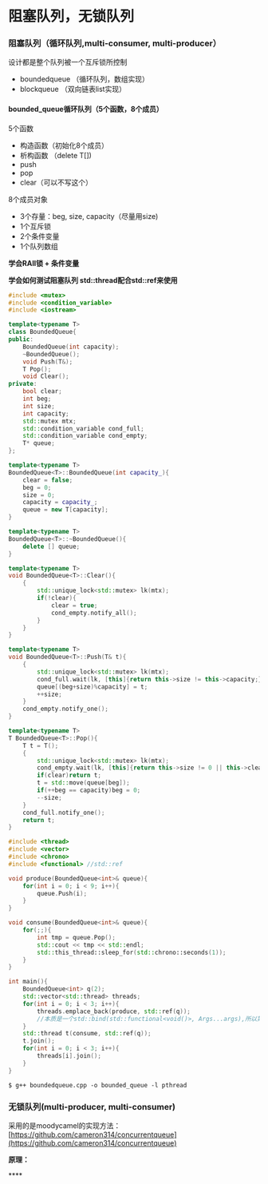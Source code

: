 # 阻塞队列，无锁队列

### 阻塞队列（循环队列,multi-consumer, multi-producer）

设计都是整个队列被一个互斥锁所控制

* boundedqueue （循环队列，数组实现）
* blockqueue （双向链表list实现）

#### bounded\_queue循环队列（5个函数，8个成员）

5个函数

* 构造函数（初始化8个成员）
* 析构函数 （delete T\[\]\)
* push
* pop
* clear（可以不写这个）

8个成员对象

* 3个存量：beg, size, capacity（尽量用size\)
* 1个互斥锁
* 2个条件变量
* 1个队列数组

**学会RAII锁 + 条件变量**

**学会如何测试阻塞队列 std::thread配合std::ref来使用**

```cpp
#include <mutex>
#include <condition_variable>
#include <iostream>

template<typename T>
class BoundedQueue{
public:
    BoundedQueue(int capacity);
    ~BoundedQueue();
    void Push(T&);
    T Pop();
    void Clear();
private:
    bool clear;
    int beg;
    int size;
    int capacity;
    std::mutex mtx;
    std::condition_variable cond_full;
    std::condition_variable cond_empty;
    T* queue;
};

template<typename T>
BoundedQueue<T>::BoundedQueue(int capacity_){
    clear = false;
    beg = 0;
    size = 0;
    capacity = capacity_;
	queue = new T[capacity];
}

template<typename T>
BoundedQueue<T>::~BoundedQueue(){
	delete [] queue;
}

template<typename T>
void BoundedQueue<T>::Clear(){
    {
	    std::unique_lock<std::mutex> lk(mtx);
        if(!clear){
            clear = true;
            cond_empty.notify_all();
        }
    }
}

template<typename T>
void BoundedQueue<T>::Push(T& t){
    {
        std::unique_lock<std::mutex> lk(mtx);
        cond_full.wait(lk, [this]{return this->size != this->capacity;});
        queue[(beg+size)%capacity] = t;
        ++size;
    }   
    cond_empty.notify_one();
}

template<typename T>
T BoundedQueue<T>::Pop(){
    T t = T();
    {
        std::unique_lock<std::mutex> lk(mtx);
        cond_empty.wait(lk, [this]{return this->size != 0 || this->clear;});
        if(clear)return t;
        t = std::move(queue[beg]);
        if(++beg == capacity)beg = 0;
        --size;
    }
    cond_full.notify_one();
    return t;
}

#include <thread>
#include <vector>
#include <chrono>
#include <functional> //std::ref

void produce(BoundedQueue<int>& queue){
    for(int i = 0; i < 9; i++){
        queue.Push(i);
    }
}

void consume(BoundedQueue<int>& queue){
    for(;;){
        int tmp = queue.Pop();
        std::cout << tmp << std::endl;
        std::this_thread::sleep_for(std::chrono::seconds(1));
    }
}

int main(){
    BoundedQueue<int> q(2);
    std::vector<std::thread> threads;
    for(int i = 0; i < 3; i++){
        threads.emplace_back(produce, std::ref(q)); 
        //本质是一个std::bind(std::functional<void()>, Args...args),所以第二个参数一定要用std::ref
    }
    std::thread t(consume, std::ref(q));
    t.join();
    for(int i = 0; i < 3; i++){
        threads[i].join();
    }
}
```

`$ g++ boundedqueue.cpp -o bounded_queue -l pthread`

### 无锁队列\(multi-producer, multi-consumer\)

采用的是moodycamel的实现方法：[https://github.com/cameron314/concurrentqueue](https://github.com/cameron314/concurrentqueue)

**原理：**

\*\*\*\*

